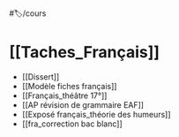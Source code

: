 #🏷️/cours 
# [[Taches_Français]]
- [[Dissert]]
- [[Modèle fiches français]]
- [[Français_théâtre 17°]] 
- [[AP révision de grammaire EAF]]
- [[Exposé français_théorie des humeurs]]
- [[fra_correction bac blanc]]